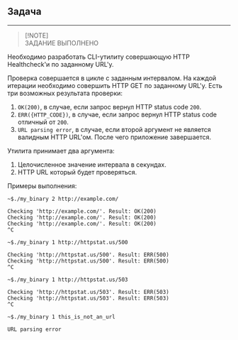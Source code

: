 ## Задача

---

> [!NOTE]\
> ЗАДАНИЕ ВЫПОЛНЕНО


Необходимо разработать CLI-утилиту совершающую HTTP Healthcheck'и по заданному URL'у.

Проверка совершается в цикле с заданным интервалом. На каждой итерации необходимо совершить HTTP GET по заданному URL'у.
Есть три возможных результата проверки:
1. `OK(200)`, в случае, если запрос вернул HTTP status code `200`.
2. `ERR({HTTP_CODE})`, в случае, если запрос вернул HTTP status code отличный от `200`.
3. `URL parsing error`, в случае, если второй аргумент не является валидным HTTP URL'ом. После чего приложение завершается.

Утилита принимает два аргумента:
1. Целочисленное значение интервала в секундах.
2. HTTP URL который будет проверяться.

Примеры выполнения:
```
~$./my_binary 2 http://example.com/
 
Checking 'http://example.com/'. Result: OK(200)
Checking 'http://example.com/'. Result: OK(200)
Checking 'http://example.com/'. Result: OK(200)
^C
```
```
~$./my_binary 1 http://httpstat.us/500
 
Checking 'http://httpstat.us/500'. Result: ERR(500)
Checking 'http://httpstat.us/500'. Result: ERR(500)
^C
```
```
~$./my_binary 1 http://httpstat.us/503
 
Checking 'http://httpstat.us/503'. Result: ERR(503)
Checking 'http://httpstat.us/503'. Result: ERR(503)
^C
```
```
~$./my_binary 1 this_is_not_an_url
 
URL parsing error
```
